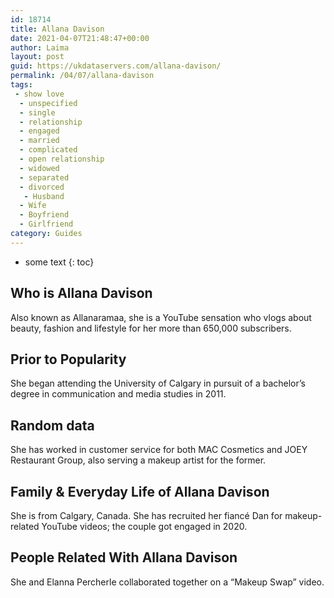 ```yaml
---
id: 18714
title: Allana Davison
date: 2021-04-07T21:48:47+00:00
author: Laima
layout: post
guid: https://ukdataservers.com/allana-davison/
permalink: /04/07/allana-davison
tags:
 - show love
  - unspecified
  - single
  - relationship
  - engaged
  - married
  - complicated
  - open relationship
  - widowed
  - separated
  - divorced
   - Husband
  - Wife
  - Boyfriend
  - Girlfriend
category: Guides
---
```


* some text
{: toc}


## Who is Allana Davison
                  
                  
                  
Also known as Allanaramaa, she is a YouTube sensation who vlogs about beauty, fashion and lifestyle for her more than 650,000 subscribers.
                  
              
            
              
            
                
                
                
## Prior to Popularity
                  
                  
                  
She began attending the University of Calgary in pursuit of a bachelor&#8217;s degree in communication and media studies in 2011.
                  
              
            
              
            
                
                
                
## Random data
                  
                  
                  
She has worked in customer service for both MAC Cosmetics and JOEY Restaurant Group, also serving a makeup artist for the former.
                  
              
            
              
            
                
                
                
## Family & Everyday Life of Allana Davison
                  
                  
                  
She is from Calgary, Canada. She has recruited her fiancé Dan for makeup-related YouTube videos; the couple got engaged in 2020.
                  
              
            
              
            
                
                
                
## People Related With Allana Davison
                  
                  
                  
She and Elanna Percherle collaborated together on a &#8220;Makeup Swap&#8221; video.
                  
              
            
              
            
                
              
            
              
              
            
            
              
            
          
          
          